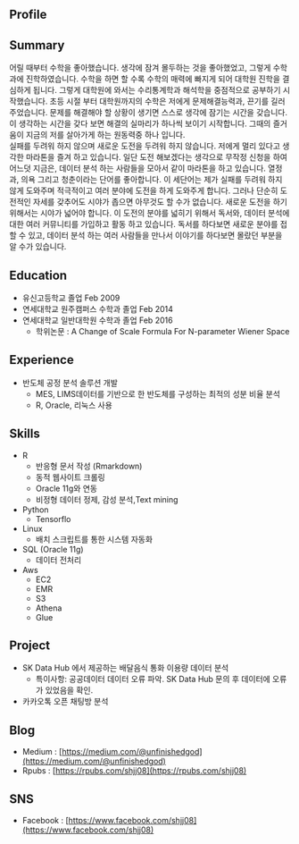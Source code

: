 ﻿Profile
---


Summary
---
어릴 때부터 수학을 좋아했습니다. 생각에 잠겨 몰두하는 것을 좋아했었고, 그렇게 수학과에 진학하였습니다. 수학을 하면 할 수록 수학의 매력에 빠지게 되어 대학원 진학을 결심하게 됩니다. 그렇게 대학원에 와서는 수리통계학과 해석학을 중점적으로 공부하기 시작했습니다. 초등 시절 부터 대학원까지의 수학은 저에게 문제해결능력과, 끈기를 길러 주었습니다. 문제를 해결해야 할 상황이 생기면 스스로 생각에 잠기는 시간을 갖습니다. 이 생각하는 시간을 갖다 보면 해결의 실마리가 하나씩 보이기 시작합니다. 그때의 즐거움이 지금의 저를 살아가게 하는 원동력중 하나 입니다.  
실패를 두려워 하지 않으며 새로운 도전을 두려워 하지 않습니다. 저에게 멀리 있다고 생각한 마라톤을 즐겨 하고 있습니다. 일단 도전 해보겠다는 생각으로 무작정 신청을 하여 어느덧 지금은, 데이터 분석 하는 사람들을 모아서 같이 마라톤을 하고 있습니다. 열정과, 의욕 그리고 청춘이라는 단어를 좋아합니다. 이 세단어는 제가 실패를 두려워 하지 않게 도와주며 적극적이고 여러 분야에 도전을 하게 도와주게 합니다. 그러나 단순히 도전적인 자세를 갖추어도 시야가 좁으면 아무것도 할 수가 없습니다. 새로운 도전을 하기 위해서는 시야가 넓어야 합니다. 이 도전의 분야를 넓히기 위해서 독서와, 데이터 분석에 대한 여러 커뮤니티를 가입하고 활동 하고 있습니다. 독서를 하다보면 새로운 분야를 접할 수 있고, 데이터 분석 하는 여러 사람들을 만나서 이야기를 하다보면 몰랐던 부분을 알 수가 있습니다.

Education
---
 - 유신고등학교 졸업 Feb 2009
 - 연세대학교 원주캠퍼스 수학과 졸업 Feb 2014
 - 연세대학교 일반대학원 수학과 졸업 Feb 2016
	-   학위논문 : A Change of Scale Formula For N-parameter Wiener Space

Experience
---
 - 반도체 공정 분석 솔루션 개발
	 - MES, LIMS데이터를 기반으로 한 반도체를 구성하는 최적의 성분 비율 분석
	 - R, Oracle, 리눅스 사용

Skills
---
- R
	- 반응형 문서 작성 (Rmarkdown)
	- 동적 웹사이트 크롤링
	- Oracle 11g와 연동
	- 비정형 데이터 정제, 감성 분석,Text mining 
- Python
	- Tensorflo
- Linux
	- 배치 스크립트를 통한 시스템 자동화
- SQL (Oracle 11g)
	- 데이터 전처리
- Aws
	- EC2
	- EMR
	- S3
	- Athena
	- Glue


Project
---
-  SK Data Hub 에서 제공하는 배달음식 통화 이용량 데이터 분석
	- 특이사항: 공공데이터 데이터 오류 파악. SK Data Hub 문의 후 데이터에 오류가 있었음을 확인. 
- 카카오톡 오픈 채팅방 분석
    
  

Blog
---
-  Medium : [https://medium.com/@unfinishedgod](https://medium.com/@unfinishedgod)
-  Rpubs : [https://rpubs.com/shjj08](https://rpubs.com/shjj08)

SNS
---
- Facebook : [https://www.facebook.com/shjj08](https://www.facebook.com/shjj08)

